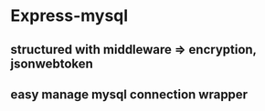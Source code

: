 # Express-mysql

## structured with middleware => encryption, jsonwebtoken

## easy manage mysql connection wrapper
